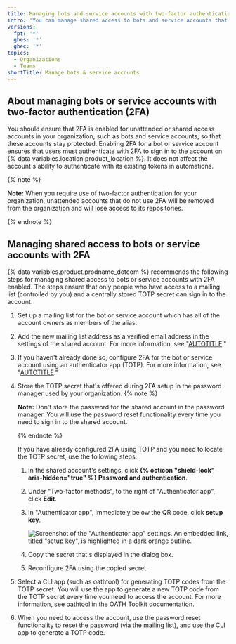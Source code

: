 ```yaml
---
title: Managing bots and service accounts with two-factor authentication
intro: 'You can manage shared access to bots and service accounts that have two-factor authentication enabled.'
versions:
  fpt: '*'
  ghes: '*'
  ghec: '*'
topics:
  - Organizations
  - Teams
shortTitle: Manage bots & service accounts
---
```

## About managing bots or service accounts with two-factor authentication (2FA)

You should ensure that 2FA is enabled for unattended or shared access accounts in your organization, such as bots and service accounts, so that these accounts stay protected. Enabling 2FA for a bot or service account ensures that users must authenticate with 2FA to sign in to the account on {% data variables.location.product_location %}. It does not affect the account's ability to authenticate with its existing tokens in automations.

{% note %}

**Note:** When you require use of two-factor authentication for your organization, unattended accounts that do not use 2FA will be removed from the organization and will lose access to its repositories.

{% endnote %}

## Managing shared access to bots or service accounts with 2FA

{% data variables.product.prodname_dotcom %} recommends the following steps for managing shared access to bots or service accounts with 2FA enabled. The steps ensure that only people who have access to a mailing list (controlled by you) and a centrally stored TOTP secret can sign in to the account.

1. Set up a mailing list for the bot or service account which has all of the account owners as members of the alias.
1. Add the new mailing list address as a verified email address in the settings of the shared account. For more information, see "[AUTOTITLE](/account-and-profile/setting-up-and-managing-your-personal-account-on-github/managing-email-preferences/adding-an-email-address-to-your-github-account)."
1. If you haven't already done so, configure 2FA for the bot or service account using an authenticator app (TOTP). For more information, see "[AUTOTITLE](/authentication/securing-your-account-with-two-factor-authentication-2fa)."
1. Store the TOTP secret that's offered during 2FA setup in the password manager used by your organization.
   {% note %}

   **Note:** Don't store the password for the shared account in the password manager. You will use the password reset functionality every time you need to sign in to the shared account.

   {% endnote %}

   If you have already configured 2FA using TOTP and you need to locate the TOTP secret, use the following steps:

   1. In the shared account's settings, click **{% octicon "shield-lock" aria-hidden="true" %} Password and authentication**.
   1. Under "Two-factor methods", to the right of "Authenticator app", click **Edit**.
   1. In "Authenticator app", immediately below the QR code, click **setup key**.

      ![Screenshot of the "Authenticator app" settings. An embedded link, titled "setup key", is highlighted in a dark orange outline.](/assets/images/help/2fa/2fa-totp-secret-setup-key-link.png)

   1. Copy the secret that's displayed in the dialog box.
   1. Reconfigure 2FA using the copied secret.
1. Select a CLI app (such as oathtool) for generating TOTP codes from the TOTP secret. You will use the app to generate a new TOTP code from the TOTP secret every time you need to access the account. For more information, see [oathtool](https://www.nongnu.org/oath-toolkit/man-oathtool.html) in the OATH Toolkit documentation.
1. When you need to access the account, use the password reset functionality to reset the password (via the mailing list), and use the CLI app to generate a TOTP code.